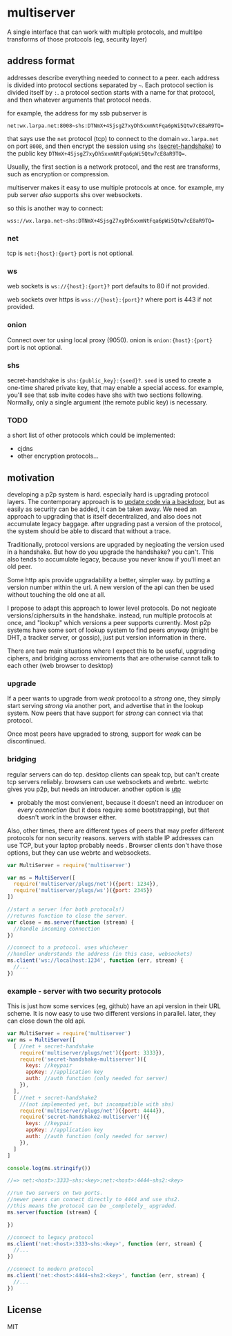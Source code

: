 # multiserver

A single interface that can work with multiple protocols,
and multilpe transforms of those protocols (eg, security layer)

## address format

addresses describe everything needed to connect to a peer.
each address is divided into protocol sections separated by `~`.
Each protocol section is divided itself by `:`. a protocol section
starts with a name for that protocol, and then whatever arguments
that protocol needs.

for example, the address for my ssb pubserver is
```
net:wx.larpa.net:8008~shs:DTNmX+4SjsgZ7xyDh5xxmNtFqa6pWi5Qtw7cE8aR9TQ=
```
that says use the `net` protocol (tcp) to connect to the domain `wx.larpa.net`
on port `8008`, and then encrypt the session using `shs` ([secret-handshake](https://github.com/auditdrivencrypto/secret-handshake))
to the public key `DTNmX+4SjsgZ7xyDh5xxmNtFqa6pWi5Qtw7cE8aR9TQ=`.

Usually, the first section is a network protocol, and the rest are transforms,
such as encryption or compression.

multiserver makes it easy to use multiple protocols at once. for example,
my pub server _also_ supports shs over websockets.

so this is another way to connect:
```
wss://wx.larpa.net~shs:DTNmX+4SjsgZ7xyDh5xxmNtFqa6pWi5Qtw7cE8aR9TQ=
```

### net

tcp is `net:{host}:{port}` port is not optional.

### ws

web sockets is `ws://{host}:{port}?` port defaults to 80 if not provided.

web sockets over https is `wss://{host}:{port}?` where port is
443 if not provided.

### onion

Connect over tor using local proxy (9050). onion is `onion:{host}:{port}` port is not optional.

### shs

secret-handshake is `shs:{public_key}:{seed}?`. `seed` is used to create
a one-time shared private key, that may enable a special access.
for example, you'll see that ssb invite codes have shs with two sections
following. Normally, only a single argument (the remote public key) is necessary.

### TODO

a short list of other protocols which could be implemented:

* cjdns
* other encryption protocols...

## motivation

developing a p2p system is hard. especially hard is upgrading protocol layers.
The contemporary approach is to [update code via a backdoor](https://whispersystems.org/blog/the-ecosystem-is-moving/),
but as easily as security can be added, it can be taken away. We need an approach
to upgrading that is itself decentralized, and also does not accumulate legacy baggage.
after upgrading past a version of the protocol, the system should be able to discard that
without a trace.

Traditionally, protocol versions are upgraded by negioating the version used in a handshake.
But how do you upgrade the handshake? you can't. This also tends to accumulate legacy, because
you never know if you'll meet an old peer.

Some http apis provide upgradability a better, simpler way.
by putting a version number within the url. A new version of
the api can then be used without touching the old one at all.

I propose to adapt this approach to lower level protocols.
Do not negioate versions/ciphersuits in the handshake.
instead, run multiple protocols at once, and "lookup" which
versions a peer supports currently. Most p2p systems have
some sort of lookup system to find peers _anyway_
(might be DHT, a tracker server, or gossip),
just put version information in there.

There are two main situations where I expect this to be useful,
upgrading ciphers, and bridging across enviroments that are
otherwise cannot talk to each other (web browser to desktop)

### upgrade

If a peer wants to upgrade from *weak* protocol
to a *strong* one, they simply start serving *strong* via another port,
and advertise that in the lookup system.
Now peers that have support for *strong* can connect via that protocol.

Once most peers have upgraded to strong, support for *weak* can be discontinued.

### bridging

regular servers can do tcp. desktop clients can speak tcp,
but can't create tcp servers reliably. browsers can
use websockets and webrtc. webrtc gives you p2p, but
needs an introducer. another option is [utp](https://github.com/mafintosh/utp-native)
- probably the most convienent, because it doesn't need an introducer
on _every connection_ (but it does require some bootstrapping),
but that doesn't work in the browser either.

Also, other times, there are different types of peers that may prefer different protocols
for non security reasons. servers with stable IP addresses can use TCP, but your laptop
probably needs . Browser clients don't
have those options, but they can use webrtc and websockets.


``` js
var MultiServer = require('multiserver')

var ms = MultiServer([
  require('multiserver/plugs/net')({port: 1234}),
  require('multiserver/plugs/ws')({port: 2345})
])

//start a server (for both protocols!)
//returns function to close the server.
var close = ms.server(function (stream) {
  //handle incoming connection
})

//connect to a protocol. uses whichever
//handler understands the address (in this case, websockets)
ms.client('ws://localhost:1234', function (err, stream) {
  //...
})
```

### example - server with two security protocols

This is just how some services (eg, github) have an api version
in their URL scheme. It is now easy to use two different
versions in parallel. later, they can close down the old api.
``` js
var MultiServer = require('multiserver')
var ms = MultiServer([
  [ //net + secret-handshake
    require('multiserver/plugs/net')({port: 3333}),
    require('secret-handshake-multiserver')({
      keys: //keypair
      appKey: //application key
      auth: //auth function (only needed for server)
    }),
  ],
  [ //net + secret-handshake2
    //(not implemented yet, but incompatible with shs)
    require('multiserver/plugs/net')({port: 4444}),
    require('secret-handshake2-multiserver')({
      keys: //keypair
      appKey: //application key
      auth: //auth function (only needed for server)
    }),
  ]
]

console.log(ms.stringify())

//=> net:<host>:3333~shs:<key>;net:<host>:4444~shs2:<key>

//run two servers on two ports.
//newer peers can connect directly to 4444 and use shs2.
//this means the protocol can be _completely_ upgraded.
ms.server(function (stream) {

})

//connect to legacy protocol
ms.client('net:<host>:3333~shs:<key>', function (err, stream) {
  //...
})

//connect to modern protocol
ms.client('net:<host>:4444~shs2:<key>', function (err, stream) {
  //...
})

```

## License

MIT














